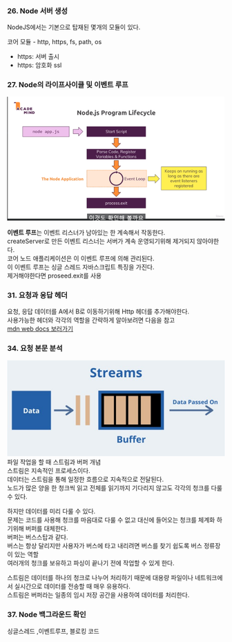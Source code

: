 ### 26. Node 서버 생성

NodeJS에서는 기본으로 탑재된 몇개의 모듈이 있다.

코어 모듈 - http, https, fs, path, os
- https: 서버 출시
- https: 암호화 ssl

### 27. Node의 라이프사이클 및 이벤트 루프
<img src="./imgs/nodejs_eventloop.PNG"></img>

**이벤트 루프**는 이벤트 리스너가 남아있는 한 계속해서 작동한다.<br>
createServer로 만든 이벤트 리스너는 서버가 계속 운영되기위해 제거되지 않아야한다.<br>
코어 노드 애플리케이션은 이 이벤트 루프에 의해 관리된다.<br>
이 이벤트 루프는 싱글 스레드 자바스크립트 특징을 가진다.<br>
제거해야한다면  proseed.exit를 사용

### 31. 요청과 응답 헤더
요청, 응답 데이터를 A에서 B로 이동하기위해 Http 헤더를 추가해야한다.<br>
사용가능한 헤더와 각각의 역할을 간략하게 알아보려면 다음을 참고<br>
[mdn web docs 보러가기](https://developer.mozilla.org/en-US/docs/Web/HTTP/Headers)


### 34. 요청 본문 분석

<img src="./imgs/nodejs_steam&buffer.png"></img>
파일 작업을 할 때 스트림과 버퍼 개념<br>
스트림은 지속적인 프로세스이다.<br>
데이터는 스트림을 통해 일정한 흐름으로 지속적으로 전달된다.<br>
노드가 많은 양을 한 청크씩 읽고 전체를 읽기까지 기다리지 않고도 각각의 청크를 다룰 수 있다.<br>

하지만 데이터를 미리 다룰 수 있다.<br>
문제는 코드를 사용해 청크를 마음대로 다룰 수 없고 대신에 들어오는 청크를 체계화 하기위해 버퍼를 대체한다.<br>
버퍼는 버스스탑과 같다.<br>
버스는 항상 달리지만 사용자가 버스에 타고 내리려면 버스를 찾기 쉽도록 버스 정류장이 있는 역할<br>
여러개의 청크를 보유하고 파싱이 끝나기 전에 작업할 수 있게 한다.<br>

스트림은 데이터를 하나의 청크로 나누어 처리하기 때문에 대용량 파일이나 네트워크에서 실시간으로 데이터를 전송할 때 매우 유용하다.<br>
스트림은 버퍼라는 일종의 임시 저장 공간을 사용하여 데이터를 처리한다.<br>

### 37. Node 백그라운드 확인

싱글스레드 ,이벤트루프, 블로킹 코드